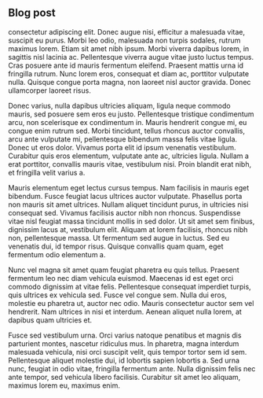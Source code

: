 ## Blog post

consectetur adipiscing elit. Donec augue nisi, efficitur a malesuada vitae, suscipit eu purus. Morbi leo odio, malesuada non turpis sodales, rutrum maximus lorem. Etiam sit amet nibh ipsum. Morbi viverra dapibus lorem, in sagittis nisl lacinia ac. Pellentesque viverra augue vitae justo luctus tempus. Cras posuere ante id mauris fermentum eleifend. Praesent mattis urna id fringilla rutrum. Nunc lorem eros, consequat et diam ac, porttitor vulputate nulla. Quisque congue porta magna, non laoreet nisl auctor gravida. Donec ullamcorper laoreet risus.

Donec varius, nulla dapibus ultricies aliquam, ligula neque commodo mauris, sed posuere sem eros eu justo. Pellentesque tristique condimentum arcu, non scelerisque ex condimentum in. Mauris hendrerit congue mi, eu congue enim rutrum sed. Morbi tincidunt, tellus rhoncus auctor convallis, arcu ante vulputate mi, pellentesque bibendum massa felis vitae ligula. Donec ut eros dolor. Vivamus porta elit id ipsum venenatis vestibulum. Curabitur quis eros elementum, vulputate ante ac, ultricies ligula. Nullam a erat porttitor, convallis mauris vitae, vestibulum nisi. Proin blandit erat nibh, et fringilla velit varius a.

Mauris elementum eget lectus cursus tempus. Nam facilisis in mauris eget bibendum. Fusce feugiat lacus ultrices auctor vulputate. Phasellus porta non mauris sit amet ultrices. Nullam aliquet tincidunt purus, in ultricies nisi consequat sed. Vivamus facilisis auctor nibh non rhoncus. Suspendisse vitae nisl feugiat massa tincidunt mollis in sed dolor. Ut sit amet sem finibus, dignissim lacus at, vestibulum elit. Aliquam at lorem facilisis, rhoncus nibh non, pellentesque massa. Ut fermentum sed augue in luctus. Sed eu venenatis dui, id tempor risus. Quisque convallis quam quam, eget fermentum odio elementum a.

Nunc vel magna sit amet quam feugiat pharetra eu quis tellus. Praesent fermentum leo nec diam vehicula euismod. Maecenas id est eget orci commodo dignissim at vitae felis. Pellentesque consequat imperdiet turpis, quis ultrices ex vehicula sed. Fusce vel congue sem. Nulla dui eros, molestie eu pharetra ut, auctor nec odio. Mauris consectetur auctor sem vel hendrerit. Nam ultrices in nisi et interdum. Aenean aliquet nulla lorem, at dapibus quam ultricies et.

Fusce sed vestibulum urna. Orci varius natoque penatibus et magnis dis parturient montes, nascetur ridiculus mus. In pharetra, magna interdum malesuada vehicula, nisi orci suscipit velit, quis tempor tortor sem id sem. Pellentesque aliquet molestie dui, id lobortis sapien lobortis a. Sed urna nunc, feugiat in odio vitae, fringilla fermentum ante. Nulla dignissim felis nec ante tempor, sed vehicula libero facilisis. Curabitur sit amet leo aliquam, maximus lorem eu, maximus enim.
